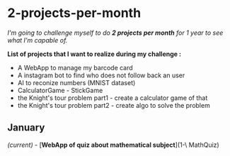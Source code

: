 # 2-projects-per-month
*I'm going to challenge myself to do __2 projects per month__ for 1 year to see what I'm capable of.*

__List of projects that I want to realize during my challenge :__
- A WebApp to manage my barcode card
- A instagram bot to find who does not follow back an user
- AI to reconize numbers (MNIST dataset)
- CalculatorGame - StickGame
- the Knight's tour problem part1 - create a calculator game of that
- the Knight's tour problem part2 - create algo to solve the problem
## January
*(current)* - [__WebApp of quiz about mathematical subject__](1-\ MathQuiz)

